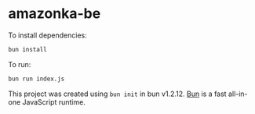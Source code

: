 # amazonka-be

To install dependencies:

```bash
bun install
```

To run:

```bash
bun run index.js
```

This project was created using `bun init` in bun v1.2.12. [Bun](https://bun.sh) is a fast all-in-one JavaScript runtime.
